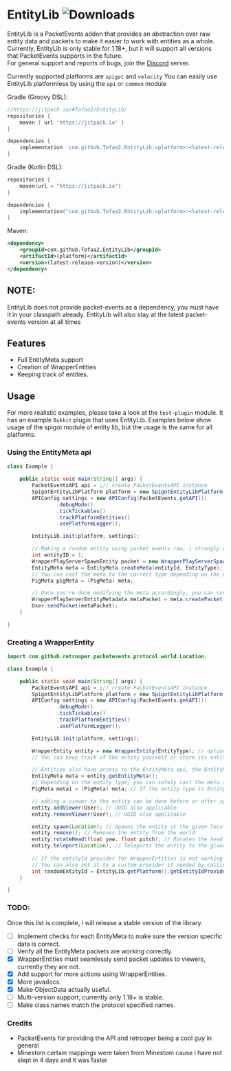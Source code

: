 # EntityLib   ![Downloads](https://jitpack.io/v/Tofaa2/EntityLib/month.svg)
EntityLib is a PacketEvents addon that provides an abstraction over raw entity data and packets to make it easier to work with entities as a whole.
Currently, EntityLib is only stable for 1.18+, but it will support all versions that PacketEvents supports in the future. <br>
For general support and reports of bugs, join the [Discord](https://discord.gg/jawR25hrSK) server.

Currently supported platforms are `spigot` and `velocity`
You can easily use EntityLib platformless by using the `api` or `common` module


Gradle (Groovy DSL):
```groovy
//https://jitpack.io/#Tofaa2/EntityLib/
repositories {
    maven { url 'https://jitpack.io' }
}

dependencies {
    implementation 'com.github.Tofaa2.EntityLib:<platform>:<latest-release-version'
}
```

Gradle (Kotlin DSL):
```kotlin
repositories {
    maven(url = "https://jitpack.io")
}

dependencies {
    implementation("com.github.Tofaa2.EntityLib:<platform>:<latest-release-version>")
}
```

Maven:
```xml 
<dependency>
    <groupId>com.github.Tofaa2.EntityLib</groupId>
    <artifactId>(platform)</artifactId>
    <version>(latest-release-version)</version>
</dependency>
```

##  NOTE:
EntityLib does not provide packet-events as a dependency, you must have it in your classpath already. EntityLib will also stay at the latest packet-events version at all times

## Features
- Full EntityMeta support
- Creation of WrapperEntities
- Keeping track of entities.



## Usage

For more realistic examples, please take a look at the `test-plugin` module. It has an example `Bukkit` plugin that uses EntityLib.
Examples below show usage of the spigot module of entity lib, but the usage is the same for all platforms.
### Using the EntityMeta api

```java
class Example {

    public static void main(String[] args) {
        PacketEventsAPI api = ;// create PacketEventsAPI instance
        SpigotEntityLibPlatform platform = new SpigotEntityLibPlatform(this);
        APIConfig settings = new APIConfig(PacketEvents.getAPI())
                .debugMode()
                .tickTickables()
                .trackPlatformEntities()
                .usePlatformLogger();

        EntityLib.init(platform, settings);

        // Making a random entity using packet events raw, i strongly recommend using the EntityLib#createEntity method instead
        int entityID = 1;
        WrapperPlayServerSpawnEntity packet = new WrapperPlayServerSpawnEntity(constructor args);
        EntityMeta meta = EntityMeta.createMeta(entityId, EntityType);
        // You can cast the meta to the correct type depending on the entity type
        PigMeta pigMeta = (PigMeta) meta;

        // Once you're done modifying the meta accordingly, you can convert it to a packet, and send it to whoever you want for them  to see the changes.
        WrapperPlayServerEntityMetadata metaPacket = meta.createPacket();
        User.sendPacket(metaPacket);
    }

}
```

### Creating a WrapperEntity

```java
import com.github.retrooper.packetevents.protocol.world.Location;

class Example {

    public static void main(String[] args) {
        PacketEventsAPI api = ;// create PacketEventsAPI instance
        SpigotEntityLibPlatform platform = new SpigotEntityLibPlatform(this);
        APIConfig settings = new APIConfig(PacketEvents.getAPI())
                .debugMode()
                .tickTickables()
                .trackPlatformEntities()
                .usePlatformLogger();

        EntityLib.init(platform, settings);

        WrapperEntity entity = new WrapperEntity(EntityType); // optional uuid and entity id and meta 
        // You can keep track of the entity yourself or store its entityId or uuid and fetch it using EntityLib.getApi().getEntity(UUID or entityId)

        // Entities also have access to the EntityMeta api, the EntityMeta api can be used seperately from wrapper entities but also can be used together
        EntityMeta meta = entity.getEntityMeta();
        // Depending on the entity type, you can safely cast the meta to the correct type
        PigMeta meta1 = (PigMeta) meta; // If the entity type is EntityTypes.PIG

        // adding a viewer to the entity can be done before or after spawn, doesnt matter
        entity.addViewer(User); // UUID also applicable
        entity.removeViewer(User); // UUID also applicable

        entity.spawn(Location); // Spawns the entity at the given location
        entity.remove(); // Removes the entity from the world
        entity.rotateHead(float yaw, float pitch); // Rotates the head of the entity
        entity.teleport(Location); // Teleports the entity to the given location.
        
        // If the entityId provider for WrapperEntities is not working for you or needs changing, you can get it from EntityLib#getEntityIdProvider()
        // You can also set it to a custom provider if needed by calling EntityLib#setEntityIdProvider(EntityIdProvider)
        int randomEntityId = EntityLib.getPlatform().getEntityIdProvider().provide();
    }

}

```

### TODO:
Once this list is complete, i will release a stable version of the library.
- [ ] Implement checks for each EntityMeta to make sure the version specific data is correct.
- [ ] Verify all the EntityMeta packets are working correctly.
- [x] WrapperEntities must seamlessly send packet updates to viewers, currently they are not.
- [x] Add support for more actions using WrapperEntities.
- [x] More javadocs.
- [x] Make ObjectData actually useful.
- [ ] Multi-version support, currently only 1.18+ is stable.
- [ ] Make class names match the protocol specified names.

### Credits
- PacketEvents for providing the API and retrooper being a cool guy in general
- Minestom certain mappings were taken from Minestom cause i have not slept in 4 days and it was faster
